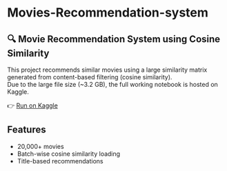 # Movies-Recommendation-system

## 🔍 Movie Recommendation System using Cosine Similarity

This project recommends similar movies using a large similarity matrix generated from content-based filtering (cosine similarity).  
Due to the large file size (~3.2 GB), the full working notebook is hosted on Kaggle.

👉 [Run on Kaggle](https://www.kaggle.com/kunalpec/movie-recommender-cosine)

## Features
- 20,000+ movies
- Batch-wise cosine similarity loading
- Title-based recommendations
